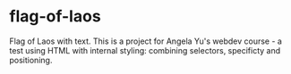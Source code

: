 # flag-of-laos
Flag of Laos with text. This is a project for Angela Yu's webdev course - a test using HTML with internal styling: combining selectors, specificty and positioning.
